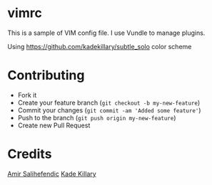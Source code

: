 # vimrc
This is a sample of VIM config file. I use Vundle to manage plugins.

Using https://github.com/kadekillary/subtle_solo color scheme

# Contributing

* Fork it
* Create your feature branch (`git checkout -b my-new-feature`)
* Commit your changes (`git commit -am 'Added some feature'`)
* Push to the branch (`git push origin my-new-feature`)
* Create new Pull Request

# Credits

[Amir Salihefendic](https://github.com/amix/vimrc)
[Kade Killary](https://github.com/kadekillary)
